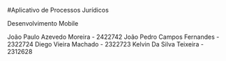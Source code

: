 #Aplicativo de Processos Jurídicos

Desenvolvimento Mobile

João Paulo Azevedo Moreira - 2422742
João Pedro Campos Fernandes - 2322724
Diego Vieira Machado - 2322723
Kelvin Da Silva Teixeira - 2312628

